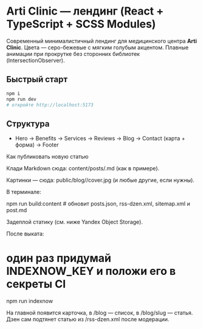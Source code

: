 # Arti Clinic — лендинг (React + TypeScript + SCSS Modules)

Современный минималистичный лендинг для медицинского центра **Arti Clinic**.
Цвета — серо-бежевые с мягким голубым акцентом. Плавные анимации при прокрутке без сторонних библиотек (IntersectionObserver).

## Быстрый старт

```bash
npm i
npm run dev
# откройте http://localhost:5173
```

## Структура

- Hero → Benefits → Services → Reviews → Blog → Contact (карта + форма) → Footer

Как публиковать новую статью

Клади Markdown сюда:
content/posts/<slug>.md (как в примере).

Картинки — сюда:
public/blog/<slug>/cover.jpg (и любые другие, если нужны).

В терминале:

npm run build:content # обновит posts.json, rss-dzen.xml, sitemap.xml и post.md

Задеплой статику (см. ниже Yandex Object Storage).

После выката:

# один раз придумай INDEXNOW_KEY и положи его в секреты CI

npm run indexnow

На главной появится карточка, в /blog — список, в /blog/slug — статья.
Дзен сам подтянет статью из /rss-dzen.xml после модерации.
